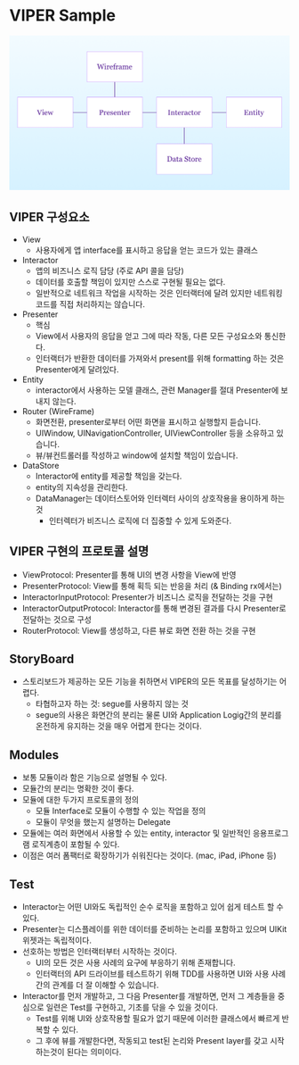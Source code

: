 # VIPER Sample

![the classic VIPER design pattern diagram](the-classic-VIPER-design-pattern-diagram.png)

## VIPER 구성요소
- View
	- 사용자에게 앱 interface를 표시하고 응답을 얻는 코드가 있는 클래스
- Interactor
	- 앱의 비즈니스 로직 담당 (주로 API 콜을 담당)
	- 데이터를 호출할 책임이 있지만 스스로 구현될 필요는 없다. 
	- 일반적으로 네트워크 작업을 시작하는 것은 인터랙터에 달려 있지만 네트워킹 코드를 직접 처리하지는 않습니다.
- Presenter
	- 핵심
	- View에서 사용자의 응답을 얻고 그에 따라 작동, 다른 모든 구성요소와 통신한다.
	- 인터랙터가 반환한 데이터를 가져와서 present를 위해 formatting 하는 것은 Presenter에게 달려있다.
- Entity
	- interactor에서 사용하는 모델 클래스, 관련 Manager를 절대 Presenter에 보내지 않는다.
- Router (WireFrame)
	- 화면전환, presenter로부터 어떤 화면을 표시하고 실행할지 듣습니다. 
	- UIWindow, UINavigationController, UIViewController 등을 소유하고 있습니다. 
	- 뷰/뷰컨트롤러를 작성하고 window에 설치할 책임이 있습니다.
- DataStore
	- Interactor에 entity를 제공할 책임을 갖는다.
	- entity의 지속성을 관리한다.
	- DataManager는 데이터스토어와 인터렉터 사이의 상호작용을 용이하게 하는 것
		- 인터렉터가 비즈니스 로직에 더 집중할 수 있게 도와준다.

## VIPER 구현의 프로토콜 설명
- ViewProtocol: Presenter를 통해 UI의 변경 사항을 View에 반영
- PresenterProtocol: View를 통해 획득 되는 반응을 처리 (& Binding rx에서는)
- InteractorInputProtocol: Presenter가 비즈니스 로직을 전달하는 것을 구현
- InteractorOutputProtocol: Interactor를 통해 변경된 결과를 다시 Presenter로 전달하는 것으로 구성
- RouterProtocol: View를 생성하고, 다른 뷰로 화면 전환 하는 것을 구현


## StoryBoard
- 스토리보드가 제공하는 모든 기능을 취하면서 VIPER의 모든 목표를 달성하기는 어렵다.
	- 타협하고자 하는 것: segue를 사용하지 않는 것
	- segue의 사용은 화면간의 분리는 물론 UI와 Application Logig간의 분리를 온전하게 유지하는 것을 매우 어렵게 한다는 것이다.

## Modules
- 보통 모듈이라 함은 기능으로 설명될 수 있다.
- 모듈간의 분리는 명확한 것이 좋다.
- 모듈에 대한 두가지 프로토콜의 정의
	- 모듈 Interface로 모듈이 수행할 수 있는 작업을 정의
	- 모듈이 무엇을 했는지 설명하는 Delegate
- 모듈에는 여러 화면에서 사용할 수 있는 entity, interactor 및 일반적인 응용프로그램 로직계층이 포함될 수 있다.
- 이점은 여러 폼팩터로 확장하기가 쉬워진다는 것이다. (mac, iPad, iPhone 등)


## Test
- Interactor는 어떤 UI와도 독립적인 순수 로직을 포함하고 있어 쉽게 테스트 할 수 있다. 
- Presenter는 디스플레이를 위한 데이터를 준비하는 논리를 포함하고 있으며 UIKit 위젯과는 독립적이다.
- 선호하는 방법은 인터랙터부터 시작하는 것이다. 
	- UI의 모든 것은 사용 사례의 요구에 부응하기 위해 존재합니다. 
	- 인터랙터의 API 드라이브를 테스트하기 위해 TDD를 사용하면 UI와 사용 사례 간의 관계를 더 잘 이해할 수 있습니다.
- Interactor를 먼저 개발하고, 그 다음 Presenter를 개발하면, 먼저 그 계층들을 중심으로 일련은 Test를 구현하고, 기초를 닦을 수 있을 것이다.
	- Test를 위해 UI와 상호작용할 필요가 없기 때문에 이러한 클래스에서 빠르게 반복할 수 있다.
	- 그 후에 뷰를 개발한다면, 작동되고 test된 논리와 Present layer를 갖고 시작하는것이 된다는 의미이다.

